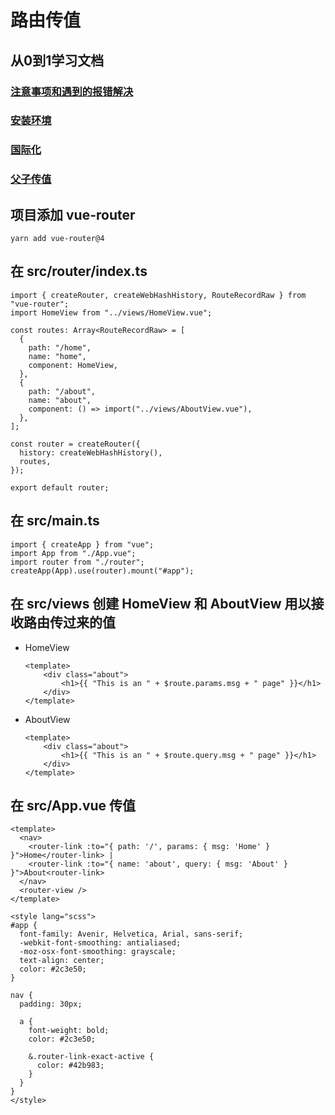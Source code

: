 # 路由传值

## 从0到1学习文档
### [注意事项和遇到的报错解决](./readme/%E6%B3%A8%E6%84%8F%E4%BA%8B%E9%A1%B9%E5%92%8C%E9%81%87%E5%88%B0%E7%9A%84%E6%8A%A5%E9%94%99%E8%A7%A3%E5%86%B3.md)
### [安装环境](./readme/%E5%AE%89%E8%A3%85%E7%8E%AF%E5%A2%83.md)
### [国际化](./readme/%E5%9B%BD%E9%99%85%E5%8C%96.md)
### [父子传值](./readme/%E7%88%B6%E5%AD%90%E4%BC%A0%E5%80%BC.md)

## 项目添加 vue-router
```
yarn add vue-router@4
``` 

## 在 src/router/index.ts
```
import { createRouter, createWebHashHistory, RouteRecordRaw } from "vue-router";
import HomeView from "../views/HomeView.vue";

const routes: Array<RouteRecordRaw> = [
  {
    path: "/home",
    name: "home",
    component: HomeView,
  },
  {
    path: "/about",
    name: "about",
    component: () => import("../views/AboutView.vue"),
  },
];

const router = createRouter({
  history: createWebHashHistory(),
  routes,
});

export default router;
```

## 在 src/main.ts
```
import { createApp } from "vue";
import App from "./App.vue";
import router from "./router";
createApp(App).use(router).mount("#app");
```

## 在 src/views 创建 HomeView 和 AboutView 用以接收路由传过来的值
- HomeView 
    ```
    <template>
        <div class="about">
            <h1>{{ "This is an " + $route.params.msg + " page" }}</h1>
        </div>
    </template>
    ```
- AboutView 
    ```
    <template>
        <div class="about">
            <h1>{{ "This is an " + $route.query.msg + " page" }}</h1>
        </div>
    </template>
    ```

## 在 src/App.vue 传值
```
<template>
  <nav>
    <router-link :to="{ path: '/', params: { msg: 'Home' } }">Home</router-link> |
    <router-link :to="{ name: 'about', query: { msg: 'About' } }">About<router-link>
  </nav>
  <router-view />
</template>

<style lang="scss">
#app {
  font-family: Avenir, Helvetica, Arial, sans-serif;
  -webkit-font-smoothing: antialiased;
  -moz-osx-font-smoothing: grayscale;
  text-align: center;
  color: #2c3e50;
}

nav {
  padding: 30px;

  a {
    font-weight: bold;
    color: #2c3e50;

    &.router-link-exact-active {
      color: #42b983;
    }
  }
}
</style>
```
